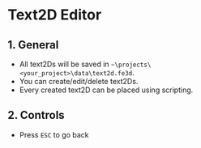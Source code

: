 # Text2D Editor

## 1. General

- All text2Ds will be saved in `~\projects\<your_project>\data\text2d.fe3d`.
- You can create/edit/delete text2Ds.
- Every created text2D can be placed using scripting.

## 2. Controls

- Press `ESC` to go back
